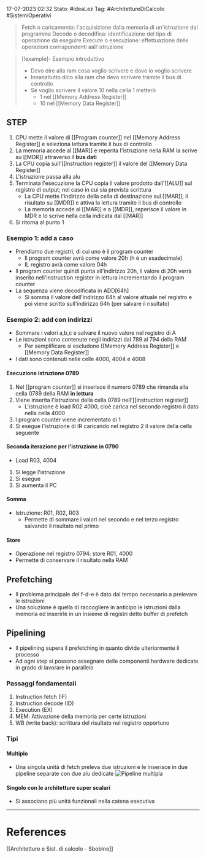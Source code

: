 17-07-2023 02:32
Stato: #ideaLez 
Tag: #ArchitettureDiCalcolo #SistemiOperativi

> Fetch o caricamento: l'acquisizione dalla memoria di un'istruzione dal programma
> Decode o decodifica: identificazione del tipo di operazione da eseguire
> Execute o esecuzione: effettuazione delle operazioni corrispondenti aall'istruzione

>[!example]- Esempio introduttivo
> - Devo dire alla ram cosa voglio scrivere e dove lo voglio scrivere
> - Innanzitutto dico alla ram che devo scrivere tramite il bus di controllo 
> - Se voglio scrivere il valore 10 nella cella 1 metterò 
> 	-  1 nel [[Memory Address Register]] 
> 	- 10 nel [[Memory Data Register]]

## STEP
1. CPU mette il valore di [[Program counter]] nel [[Memory Address Register]] e seleziona lettura tramite il bus di controllo
2. La memoria accede al [[MAR]] e reperita l'istruzione nella RAM la scrive su [[MDR]] attraverso il **bus dati**
3. La CPU copia sull'[[Instruction register]] il valore del [[Memory Data Register]] 
4. L'istruzione passa alla alu
5. Terminata l'esecuzione la CPU copia il valore prodotto dall'[[ALU]] sul registro di output; nel caso in cui sia prevista scrittura
	- La CPU mette l'indirizzo della cella di destinazione sul [[MAR]], il risultato su [[MDR]] e attiva la lettura tramite il bus di controllo
	- La memoria accede al [[MAR]] e a [[MDR]], reperisce il valore in MDR e lo scrive nella cella indicata dal [[MAR]]
6. Si ritorna al punto 1

### Esempio 1: add a caso
- Prendiamo due registri, di cui uno è il program counter
	- Il program counter avrà come valore 20h (h è un esadecimale)
	- IL registro avrà come valore 04h
- Il program counter quindi punta all'indirizzo 20h, il valore di 20h verrà inserito nell'instruction register in lettura incrementando il program counter
- La sequenza viene decodificata in ADD\[64h]
	- Si somma il valore dell'indirizzo 64h al valore attuale nel registro e poi viene scritto sull'indirizzo 64h (per salvare il risultato) 
### Esempio 2: add con indirizzi
- Sommare i valori a,b,c e salvare il nuovo valore nel registro di A
- Le istruzioni sono contenute negli indirizzi dal 789 al 794 della RAM
	- Per semplificare si escludono [[Memory Address Register]] e [[Memory Data Register]]
- I dati sono contenuti nelle celle 4000, 4004 e 4008
#### Esecuzione istruzione 0789
1. Nel [[program counter]] si inserisce il numero 0789 che rimanda alla cella 0789 della RAM **in lettura** 
2. Viene inserita l'istruzione della cella 0789 nell'[[instruction register]] 
	- L'istruzione è load R02 4000, cioè carica nel secondo registro il dato nella cella 4000
3. l program counter viene incrementato di 1
4. Si esegue l'istruzione di IR caricando nel registro 2 il valore della cella seguente 
#### Seconda iterazione per l'istruzione in 0790
- Load R03, 4004
1. Si legge l'istruzione
2. Si esegue
3. Si aumenta il PC
#### Somma
- Istruzione: R01, R02, R03
	- Permette di sommare i valori nel secondo e nel terzo registro salvando il risultato nel primo
#### Store
- Operazione nel registro 0794: store R01, 4000
- Permette di conservare il risultato nella RAM

## Prefetching
- Il problema principale del f-d-e è dato dal tempo necessario a prelevare le istruzioni 
- Una soluzione è quella di raccogliere in anticipo le istruzioni dalla memoria ed inserirle in un insieme di registri detto buffer di prefetch
## Pipelining
- Il pipelining supera il prefetching in quanto divide ulteriormente il processo
- Ad ogni step si possono assegnare delle componenti hardware dedicate in grado di lavorare in parallelo


### Passaggi fondamentali
1. Instruction fetch (IF)
2. Instruction decode (ID)
3. Execution (EX)
4. MEM: Attivazione della memoria per certe istruzioni
5. WB (write back): scrittura del risultato nel registro opportuno


### Tipi
#### Multiplo
- Una singola unità di fetch preleva due istruzioni e le inserisce in due pipeline separate con due alu dedicate
![Pipeline multipla](https://i.imgur.com/VdiPXgd.png)

#### Singolo con le architetture super scalari
- Si associano più unità funzionali nella catena esecutiva







---
# References 
[[Architetture e Sist. di calcolo - Sbobine]]
